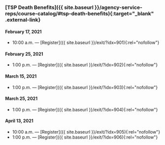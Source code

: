 ### [TSP Death Benefits]({{ site.baseurl }}/agency-service-reps/course-catalog/#tsp-death-benefits){:target="\_blank" .external-link}

#### February 17, 2021

- 10:00 a.m. — [Register]({{ site.baseurl }}/exit/?idx=901){:rel="nofollow"}

#### February 25, 2021

- 1:00 p.m. — [Register]({{ site.baseurl }}/exit/?idx=902){:rel="nofollow"}

#### March 15, 2021

- 1:00 p.m. — [Register]({{ site.baseurl }}/exit/?idx=903){:rel="nofollow"}

#### March 25, 2021

- 1:00 p.m. — [Register]({{ site.baseurl }}/exit/?idx=904){:rel="nofollow"}

#### April 13, 2021

- 10:00 a.m. — [Register]({{ site.baseurl }}/exit/?idx=905){:rel="nofollow"}
- 1:00 p.m. — [Register]({{ site.baseurl }}/exit/?idx=906){:rel="nofollow"}
